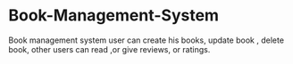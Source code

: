 # Book-Management-System
Book management system user can create his books, update book , delete book, other users can read ,or give reviews, or ratings.
